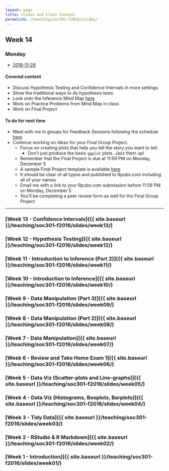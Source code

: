```yaml
---
layout: page
title: Slides and Class Content
permalink: /teaching/soc301-f2016/slides/
---
```



## Week 14

### Monday
- <a href = "{{ site.baseurl }}/teaching/soc301-f2016/slides/week-14/14a.html">2016-11-28</a>

#### Covered content

- Discuss Hypothesis Testing and Confidence Intervals in more settings
- Show the traditional ways to do hypothesis tests
- Look over the Inference Mind Map [here](https://coggle.it/diagram/Vxlydu1akQFeqo6-)
- Work on Practice Problems from Mind Map in class
- Work on Final Project

#### To do for next time

- Meet with me in groups for Feedback Sessions following the schedule [here](https://docs.google.com/a/pacificu.edu/spreadsheets/d/1TmJ3FNQsYChlYMrX7Y5_MLCQA0fHAXhi5yrvZtenkcY/edit?usp=sharing)
- Continue working on ideas for your Final Group Project.
    - Focus on creating plots that help you tell the story you want to tell.
        - Don't just produce the basic `ggplot` plots.  Jazz them up!
    - Remember that the Final Project is due at 11:59 PM on Monday, December 5
    - A sample Final Project template is available [here](http://ismayc.github.io/teaching/soc301-f2016/slides/week-12/final_project_outline.html)
    - It should be clear of all typos and published to Rpubs.com including all of your names
    - Email me with a link to your Rpubs.com submission before 11:59 PM on Monday, December 5
    - You'll be completing a peer review form as well for the Final Group Project

***

### [Week 13 - Confidence Intervals]({{ site.baseurl }}/teaching/soc301-f2016/slides/week13/)

### [Week 12 - Hypothesis Testing]({{ site.baseurl }}/teaching/soc301-f2016/slides/week12/)

### [Week 11 - Introduction to Inference (Part 2)]({{ site.baseurl }}/teaching/soc301-f2016/slides/week11/)

### [Week 10 - Introduction to Inference]({{ site.baseurl }}/teaching/soc301-f2016/slides/week10/)

### [Week 9 - Data Manipulation (Part 3)]({{ site.baseurl }}/teaching/soc301-f2016/slides/week09/)

### [Week 8 - Data Manipulation (Part 2)]({{ site.baseurl }}/teaching/soc301-f2016/slides/week08/)

### [Week 7 - Data Manipulation]({{ site.baseurl }}/teaching/soc301-f2016/slides/week07/)

### [Week 6 - Review and Take Home Exam 1]({{ site.baseurl }}/teaching/soc301-f2016/slides/week06/)

### [Week 5 - Data Viz (Scatter-plots and Line-graphs)]({{ site.baseurl }}/teaching/soc301-f2016/slides/week05/)

### [Week 4 - Data Viz (Histograms, Boxplots, Barplots)]({{ site.baseurl }}/teaching/soc301-f2016/slides/week04/)

### [Week 3 - Tidy Data]({{ site.baseurl }}/teaching/soc301-f2016/slides/week03/)

### [Week 2 - RStudio & R Markdown]({{ site.baseurl }}/teaching/soc301-f2016/slides/week02/)

### [Week 1 - Introduction]({{ site.baseurl }}/teaching/soc301-f2016/slides/week01/)